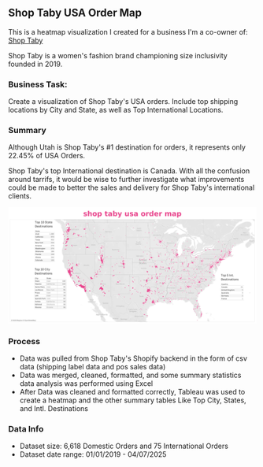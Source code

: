 ## Shop Taby USA Order Map
This is a heatmap visualization I created for a business I'm a co-owner of: [Shop Taby](https://shoptaby.com/) 

Shop Taby is a women's fashion brand championing size inclusivity founded in 2019. 


### Business Task:
Create a visualization of Shop Taby's USA orders. Include top shipping locations by City and State, as well as Top International Locations.


### Summary
Although Utah is Shop Taby's #1 destination for orders, it represents only 22.45% of USA Orders.

Shop Taby's top International destination is Canada. With all the confusion around tarrifs, it would be wise to further investigate what improvements could be made to better the sales and delivery for Shop Taby's international clients. 

![](shoptaby_usa_order_map.png)


### Process
* Data was pulled from Shop Taby's Shopify backend in the form of csv data (shipping label data and pos sales data) 
* Data was merged, cleaned, formatted, and some summary statistics data analysis was performed using Excel   
* After Data was cleaned and formatted correctly, Tableau was used to create a heatmap and the other summary tables Like Top City, States, and Intl. Destinations 


### Data Info
* Dataset size: 6,618 Domestic Orders and 75 International Orders
* Dataset date range: 01/01/2019 - 04/07/2025
